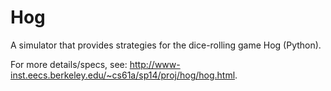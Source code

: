 Hog
===

A simulator that provides strategies for the dice-rolling game Hog (Python).

For more details/specs, see: http://www-inst.eecs.berkeley.edu/~cs61a/sp14/proj/hog/hog.html.
